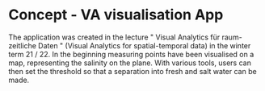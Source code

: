 # Concept - VA visualisation App


The application was created in the lecture " Visual Analytics für raum-zeitliche Daten  " (Visual Analytics for spatial-temporal data) in the winter term 21 / 22. In the beginning
measuring points have been visualised on a map, representing the salinity on the plane. With various tools, users can then set the threshold so that a separation into fresh and salt water can be made.
